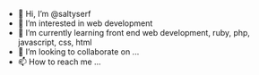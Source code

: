 - 👋 Hi, I’m @saltyserf
- 👀 I’m interested in web development
- 🌱 I’m currently learning front end web development, ruby, php, javascript, css, html
- 💞️ I’m looking to collaborate on ...
- 📫 How to reach me ...

<!---
saltyserf/saltyserf is a ✨ special ✨ repository because its `README.md` (this file) appears on your GitHub profile.
You can click the Preview link to take a look at your changes.
--->
